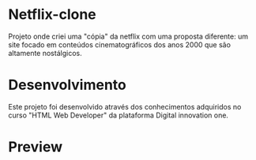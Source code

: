 # Netflix-clone
  Projeto onde criei uma "cópia" da netflix com uma proposta diferente: um site focado em conteúdos cinematográficos dos anos 2000 que são altamente nostálgicos.

# Desenvolvimento
Este projeto foi desenvolvido através dos conhecimentos adquiridos no curso "HTML Web Developer" da plataforma Digital innovation one.

# Preview
